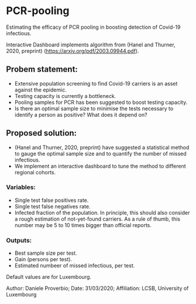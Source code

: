 # PCR-pooling
Estimating the efficacy of PCR pooling in boosting detection of Covid-19 infectious.

Interactive Dashboard implements algorithm from (Hanel and Thurner, 2020, preprint) (https://arxiv.org/pdf/2003.09944.pdf).

## Probem statement:
- Extensive population screening to find Covid-19 carriers is an asset against the epidemic.   
- Testing capacity is currently a bottleneck.  
- Pooling samples for PCR has been suggested to boost testing capacity.  
- Is there an optimal sample size to minimise the tests necessary to identify a person as positive? What does it depend on?

## Proposed solution:
- (Hanel and Thurner, 2020, preprint) have suggested a statistical method to gauge the optimal sample size and to quantify the number of missed infectious. 
- We implement an interactive dashboard to tune the method to different regional cohorts.  

### Variables:
- Single test false positives rate. 
- Single test false negatives rate. 
- Infected fraction of the population. In principle, this should also consider a rough estimation of not-yet-found carriers. As a rule of thumb, this number may be 5 to 10 times bigger than official reports. 

### Outputs:
- Best sample size per test. 
- Gain (persons per test). 
- Estimated numbeer of missed infectious, per test.  

Default values are for Luxembourg. 


Author: Daniele Proverbio; Date: 31/03/2020; Affiliation: LCSB, University of Luxembourg
